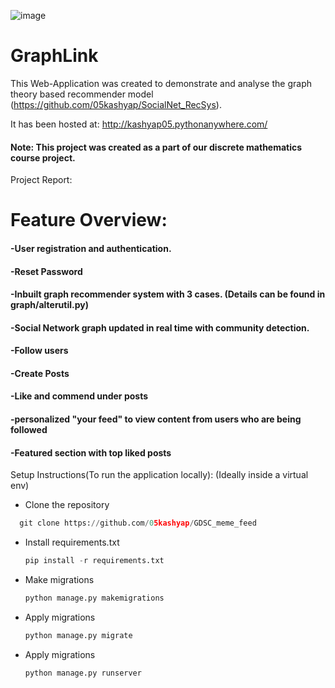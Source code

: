 ![image](https://github.com/05kashyap/GraphLink/assets/120780494/e585e0f8-9f52-483a-9665-2001efdd6264)

# GraphLink 
This Web-Application was created to demonstrate and analyse the graph theory based recommender model (https://github.com/05kashyap/SocialNet_RecSys).

It has been hosted at: http://kashyap05.pythonanywhere.com/
#### Note: This project was created as a part of our discrete mathematics course project.
Project Report: 
# Feature Overview:
#### -User registration and authentication.
#### -Reset Password

#### -Inbuilt graph recommender system with 3 cases. (Details can be found in graph/alterutil.py)
#### -Social Network graph updated in real time with community detection. 

#### -Follow users
#### -Create Posts
#### -Like and commend under posts
#### -personalized "your feed" to view content from users who are being followed
#### -Featured section with top liked posts


Setup Instructions(To run the application locally):
(Ideally inside a virtual env)
- Clone the repository
```python
  git clone https://github.com/05kashyap/GDSC_meme_feed
```
- Install requirements.txt
  ```python
  pip install -r requirements.txt
  ```
- Make migrations
  ```python
  python manage.py makemigrations
  ```
- Apply migrations
  ```python
  python manage.py migrate
  ```
- Apply migrations
  ```python
  python manage.py runserver
  ```


